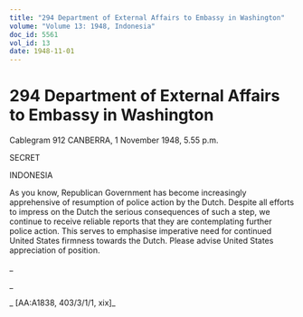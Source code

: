 ```yaml
---
title: "294 Department of External Affairs to Embassy in Washington"
volume: "Volume 13: 1948, Indonesia"
doc_id: 5561
vol_id: 13
date: 1948-11-01
---
```


# 294 Department of External Affairs to Embassy in Washington

Cablegram 912 CANBERRA, 1 November 1948, 5.55 p.m.

SECRET

INDONESIA

As you know, Republican Government has become increasingly apprehensive of resumption of police action by the Dutch. Despite all efforts to impress on the Dutch the serious consequences of such a step, we continue to receive reliable reports that they are contemplating further police action. This serves to emphasise imperative need for continued United States firmness towards the Dutch. Please advise United States appreciation of position.

_

_

_ [AA:A1838, 403/3/1/1, xix]_
